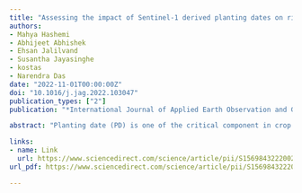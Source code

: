 ```yaml
---
title: "Assessing the impact of Sentinel-1 derived planting dates on rice crop yield modeling"
authors:
- Mahya Hashemi
- Abhijeet Abhishek
- Ehsan Jalilvand
- Susantha Jayasinghe
- kostas
- Narendra Das
date: "2022-11-01T00:00:00Z"
doi: "10.1016/j.jag.2022.103047"
publication_types: ["2"]
publication: "*International Journal of Applied Earth Observation and Geoinformation*"

abstract: "Planting date (PD) is one of the critical component in crop modeling that has a large-scale impact on seasonal yield estimation. Here, we aimed to estimate the various paddy/rice attributes (particularly, acreage and PD) using the Sentinel-1A observations, and assessing the impact of such key parameters on end-of-season yields. The method comprises: (1) a multi-temporal time-series analysis algorithm of Sentinel-1A observations for rice mapping, (2) a PD retrieval algorithm, and (3) rice yield estimation using the Synthetic Aperture Radar (SAR)-derived PD in a modeling system. Our study was implemented over the rainfed paddy fields in Cambodia be-tween 2017 thru 2020. We demonstrated that the backscatter ratio (sigma VH 0 sigma VV 0) from Sentinel-1A can improve the accuracy of rice mapping, while sigma VH0 backscatter can provide PD estimations. Our results showcased reasonable/ good performance in mapping the paddy fields and estimating PD in the study area. PD found in March and April were indicative of irrigation application in some parts of Cambodia, specifically in the southeastern part (also part of the Mekong delta) where irrigation in paddy fields is a common practice. Differences between the crop -calendar based PD (June 1) and the SAR-derived PD can range as much as 75 days. In the rice-dominated provinces such as Banteay-Meanchey and Svay-Rieng of Cambodia, when SAR-derived PD are used, rice yield normalized bias improved compared to the fixed PD data by a mean of 7-12 % and 30-48 % respectively within the study period. In addition, the PD derived from SAR also significantly reduced the uncertainty in yield esti-mation. Overall, this study demonstrated the potential of using the SAR-derived PD in improving the rice yield estimation over rainfed paddy fields."

links:
- name: Link
  url: https://www.sciencedirect.com/science/article/pii/S1569843222002357383
url_pdf: https://www.sciencedirect.com/science/article/pii/S1569843222002357/pdfft?md5=b1708c03bc5d32dd10cc71e73d1f67a8&pid=1-s2.0-S1569843222002357-main.pdf

---
```

